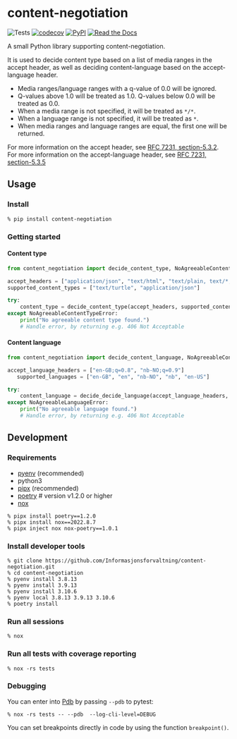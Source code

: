 # content-negotiation

![Tests](https://github.com/Informasjonsforvaltning/content-negotiation/workflows/Tests/badge.svg)
[![codecov](https://codecov.io/gh/Informasjonsforvaltning/content-negotiation/branch/master/graph/badge.svg)](https://codecov.io/gh/Informasjonsforvaltning/content-negotiation)
[![PyPI](https://img.shields.io/pypi/v/content-negotiation.svg)](https://pypi.org/project/content-negotiation/)
[![Read the Docs](https://readthedocs.org/projects/content-negotiation/badge/)](https://content-negotiation.readthedocs.io/)

A small Python library supporting content-negotiation.

It is used to decide content type based on a list of media ranges in the accept header, as well as deciding content-language based on the accept-language header.

* Media ranges/language ranges with a q-value of 0.0 will be ignored.
* Q-values above 1.0 will be treated as 1.0. Q-values below 0.0 will be treated as 0.0.
* When a media range is not specified, it will be treated as `*/*`.
* When a language range is not specified, it will be treated as `*`.
* When media ranges and language ranges are equal, the first one will be returned.

For more information on the accept header, see [RFC 7231, section-5.3.2](https://tools.ietf.org/html/rfc7231#section-5.3.2).
For more information on the accept-language header, see [RFC 7231, section-5.3.5](https://www.rfc-editor.org/rfc/rfc7231#section-5.3.5)

## Usage

### Install

```Shell
% pip install content-negotiation
```

### Getting started

#### Content type

```Python
from content_negotiation import decide_content_type, NoAgreeableContentTypeError

accept_headers = ["application/json", "text/html", "text/plain, text/*;q=0.8"]
supported_content_types = ["text/turtle", "application/json"]

try:
    content_type = decide_content_type(accept_headers, supported_content_types)
except NoAgreeableContentTypeError:
    print("No agreeable content type found.")
    # Handle error, by returning e.g. 406 Not Acceptable
```

#### Content language

```Python
from content_negotiation import decide_content_language, NoAgreeableContentLanguageError

accept_language_headers = ["en-GB;q=0.8", "nb-NO;q=0.9"]
   supported_languages = ["en-GB", "en", "nb-NO", "nb", "en-US"]

try:
    content_language = decide_decide_language(accept_language_headers, supported_languages)
except NoAgreeableLanguageError:
    print("No agreeable language found.")
    # Handle error, by returning e.g. 406 Not Acceptable
```

## Development

### Requirements

* [pyenv](https://github.com/pyenv/pyenv) (recommended)
* python3
* [pipx](https://github.com/pipxproject/pipx) (recommended)
* [poetry](https://python-poetry.org/) # version v1.2.0 or higher
* [nox](https://nox.thea.codes/en/stable/)

```Shell
% pipx install poetry==1.2.0
% pipx install nox==2022.8.7
% pipx inject nox nox-poetry==1.0.1
```

### Install developer tools

```Shell
% git clone https://github.com/Informasjonsforvaltning/content-negotiation.git
% cd content-negotiation
% pyenv install 3.8.13
% pyenv install 3.9.13
% pyenv install 3.10.6
% pyenv local 3.8.13 3.9.13 3.10.6
% poetry install
```

### Run all sessions

```Shell
% nox
```

### Run all tests with coverage reporting

```Shell
% nox -rs tests
```

### Debugging

You can enter into [Pdb](https://docs.python.org/3/library/pdb.html) by passing `--pdb` to pytest:

```Shell
% nox -rs tests -- --pdb  --log-cli-level=DEBUG
```

You can set breakpoints directly in code by using the function `breakpoint()`.
